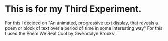# This is for my Third Experiment.

For this I decided on "An animated, progressive text display, that reveals a poem or block of text over a period of time in some interesting way"
For this I used the Poem We Real Cool by Gwendolyn Brooks

